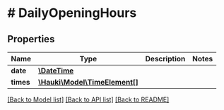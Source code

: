 # # DailyOpeningHours

## Properties

Name | Type | Description | Notes
------------ | ------------- | ------------- | -------------
**date** | [**\DateTime**](\DateTime.md) |  |
**times** | [**\Hauki\Model\TimeElement[]**](TimeElement.md) |  |

[[Back to Model list]](../../README.md#models) [[Back to API list]](../../README.md#endpoints) [[Back to README]](../../README.md)
